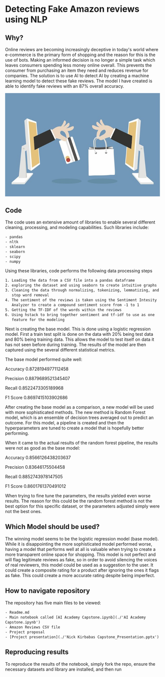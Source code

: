 # Detecting Fake Amazon reviews using NLP


## Why?

Online reviews are becoming increasingly deceptive in today's world where 
e-commerce is the primary form of shopping and the reason for this is the use
of bots. Making an informed decision is no longer a simple task which leaves 
consumers spending less money online overall. This prevents the consumer from
purchasing an item they need and reduces revenue for companies. The solution
is to use AI to detect AI by creating a machine learning model to detect these
fake reviews. The model I have created is able to identify fake reviews with
an 87% overall accuracy.

![online shopping](images/readme_banner.jpg)

## Code
The code uses an extensive amount of libraries to enable several different 
cleaning, processing, and modeling capabilities. Such libraries include:

    - pandas
    - nltk
    - sklearn
    - seaborn
    - scipy
    - numpy

Using these libraries, code performs the following data processing steps

    1. Loading the data from a CSV file into a pandas dataframe
    2. exploring the dataset and using seaborn to create intuitive graphs
    3. Cleaning the data through normalizing, tokenizing, lemmatizing, and 
       stop word removal
    4. The sentiment of the reviews is taken using the Sentiment Intesity 
       Analyzer to create a compound sentiment score from -1 to 1
    5. Getting the TF-IDF of the words within the reviews
    6. Using hstack to bring together sentiment and tf-idf to use as one 
       feature for the modeling

Next is creating the base model. This is done using a logistic regression model.
First a train test split is done on the data with 20% being test data and 80%
being training data. This allows the model to test itself on data it has not 
seen before during training. The results of the model are then captured using
the several different statistical metrics. 

The base model performed quite well:

Accuracy 0.8728194977112458

Precision 0.8879689521345407 

Recall 0.8522473305189968

F1 Score 0.8697415103902686


After creating the base model as a comparison, a new model will be used with 
more sophisticated methods. The new method is Random Forest model, which is an
ensemble of decision trees averaged out to predict an outcome. For this model,
a pipeline is created and then the hyperparameters are tuned to create a model
that is hopefully better performing. 

When it came to the actual results of the random forest pipeline, the results 
were not as good as the base model:

Accuracy 0.8566126438203637

Precision 0.83646175504458

Recall 0.8852743978147505

F1 Score 0.8601761370491012


When trying to fine tune the parameters, the results yielded even worse 
results. The reason for this could be the random forest method is not the best
option for this specific dataset, or the parameters adjusted simply were not
the best ones. 

## Which Model should be used?

The winning model seems to be the logistic regression model (base model). While
it is disappointing the more sophisticated model performed worse, having a 
model that performs well at all is valuable when trying to create a more 
transparent online space for shopping. This model is not perfect and will flag
legitimate reviews as fake, so in order to avoid silencing the voices of real
reviewers, this model could be used as a suggestion to the user. It could create
a composite rating for a product after ignoring the ones it flags as fake. 
This could create a more accurate rating despite being imperfect. 


## How to navigate repository
The repository has five main files to be viewed:

    - Readme.md 
    - Main notebook called [AI Academy Capstone.ipynb](./'AI Academy Capstone.ipynb')
    - Amazon Reviews CSV file
    - Project proposal
    - [Project presentation](./'Nick Kirbabas Capstone_Presentation.pptx')
    
## Reproducing results
To reproduce the results of the notebook, simply fork the repo, ensure the
necessary datasets and library are installed, and then run
    

